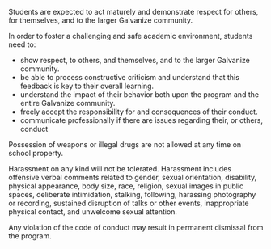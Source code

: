 
Students are expected to act maturely and demonstrate respect for others, for themselves, and to the larger Galvanize community.   

In order to foster a challenging and safe academic environment, students need to:

* show respect, to others, and themselves, and to the larger Galvanize community. 
* be able to process constructive criticism and understand that this feedback is key to their overall learning.  
* understand the impact of their behavior both upon the program and the entire Galvanize community.
* freely accept the responsibility for and consequences of their conduct.
* communicate professionally if there are issues regarding their, or others, conduct

Possession of weapons or illegal drugs are not allowed at any time on school property. 

Harassment on any kind will not be tolerated. Harassment includes offensive verbal comments related to gender, sexual orientation, disability, physical appearance, body size, race, religion, sexual images in public spaces, deliberate intimidation, stalking, following, harassing photography or recording, sustained disruption of talks or other events, inappropriate physical contact, and unwelcome sexual attention.

Any violation of the code of conduct may result in permanent dismissal from the program.

